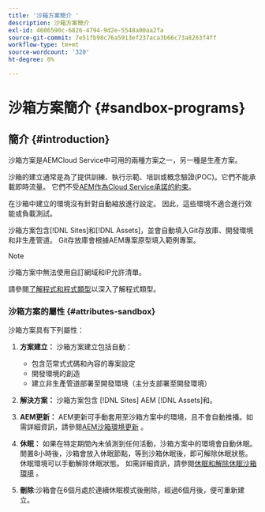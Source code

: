 ```yaml
---
title: '沙箱方案簡介 '
description: 沙箱方案簡介
exl-id: 4606590c-6826-4794-9d2e-5548a00aa2fa
source-git-commit: 7e51fb98c76a5913ef237aca3b66c73a8263f4ff
workflow-type: tm+mt
source-wordcount: '320'
ht-degree: 0%

---
```


# 沙箱方案簡介 {#sandbox-programs}

## 簡介 {#introduction}

沙箱方案是AEMCloud Service中可用的兩種方案之一，另一種是生產方案。

沙箱的建立通常是為了提供訓練、執行示範、培訓或概念驗證(POC)。它們不能承載即時流量。 它們不受[AEM作為Cloud Service承諾的約束](https://www.adobe.com/legal/service-commitments.html)。

在沙箱中建立的環境沒有針對自動縮放進行設定。 因此，這些環境不適合進行效能或負載測試。

沙箱方案包含[!DNL Sites]和[!DNL Assets]，並會自動填入Git存放庫、開發環境和非生產管道。  Git存放庫會根據AEM專案原型填入範例專案。

>[!NOTE]
>沙箱方案中無法使用自訂網域和IP允許清單。

請參閱[了解程式和程式類型](https://experienceleague.adobe.com/docs/experience-manager-cloud-service/implementing/using-cloud-manager/understand-program-types.html?lang=en)以深入了解程式類型。

### 沙箱方案的屬性 {#attributes-sandbox}

沙箱方案具有下列屬性：

1. **方案建立：** 沙箱方案建立包括自動：
   * 包含范常式式碼和內容的專案設定
   * 開發環境的創造
   * 建立非生產管道部署至開發環境（主分支部署至開發環境）

1. **解決方案：** 沙箱方案包含 [!DNL Sites] AEM [!DNL Assets]和。

1. **AEM更新：** AEM更新可手動套用至沙箱方案中的環境，且不會自動推播。如需詳細資訊，請參閱[AEM沙箱環境更新](/help/implementing/cloud-manager/getting-access-to-aem-in-cloud/hibernating-de-hibernating-sandbox-environments.md#aem-updates-sandbox) 。

1. **休眠：** 如果在特定期間內未偵測到任何活動，沙箱方案中的環境會自動休眠。閒置8小時後，沙箱會放入休眠節點，等到沙箱休眠後，即可解除休眠狀態。 休眠環境可以手動解除休眠狀態。
如需詳細資訊，請參閱[休眠和解除休眠沙箱環境](/help/implementing/cloud-manager/getting-access-to-aem-in-cloud/hibernating-de-hibernating-sandbox-environments.md) 。

1. **刪除**:沙箱會在6個月處於連續休眠模式後刪除，經過6個月後，便可重新建立。
